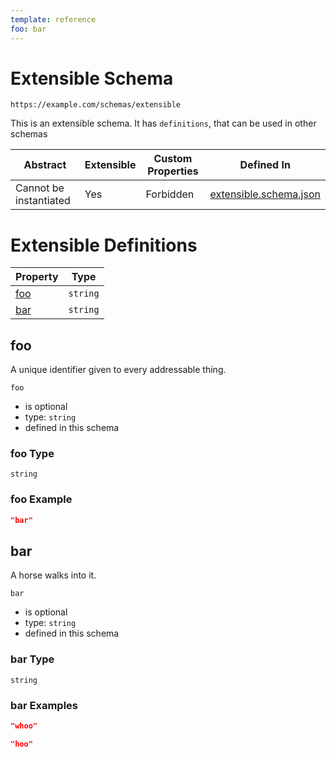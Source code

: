 ```yaml
---
template: reference
foo: bar
---
```


# Extensible Schema

```
https://example.com/schemas/extensible
```

This is an extensible schema. It has `definitions`, that can be used in other schemas

| Abstract | Extensible | Custom Properties | Defined In |
|----------|------------|-------------------|------------|
| Cannot be instantiated | Yes | Forbidden | [extensible.schema.json](extensible.schema.json) |

# Extensible Definitions

| Property | Type |
|----------|------|
| [foo](#foo) | `string` |
| [bar](#bar) | `string` |

## foo

A unique identifier given to every addressable thing.

`foo`
* is optional
* type: `string`
* defined in this schema

### foo Type


`string`





### foo Example

```json
"bar"
```


## bar

A horse walks into it.

`bar`
* is optional
* type: `string`
* defined in this schema

### bar Type


`string`





### bar Examples

```json
"whoo"
```

```json
"hoo"
```


